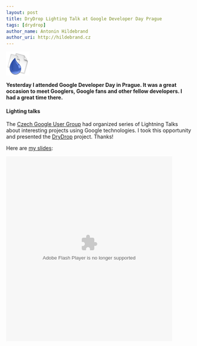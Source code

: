 ```yaml
---
layout: post
title: DryDrop Lighting Talk at Google Developer Day Prague
tags: [drydrop]
author_name: Antonin Hildebrand
author_uri: http://hildebrand.cz
---
```


<img src="/shared/img/icons/drydrop-64.png" class="intro-icon"/>

**Yesterday I attended Google Developer Day in Prague. It was a great occasion to meet Googlers, Google fans and other fellow developers. I had a great time there.**

#### Lighting talks

The <a href="http://gug.cz/">Czech Google User Group</a> had organized series of Lightning Talks about interesting projects using Google technologies. I took this opportunity and presented the <a href="http://drydrop.binaryage.com">DryDrop</a> project. Thanks!

Here are <a href="http://www.scribd.com/doc/22254506/DryDrop">my slides</a>:

<object codebase="http://download.macromedia.com/pub/shockwave/cabs/flash/swflash.cab#version=9,0,0,0" id="doc_177397056442800" name="doc_177397056442800" classid="clsid:d27cdb6e-ae6d-11cf-96b8-444553540000" align="middle" width="100%">
    <param name="movie" value="http://d1.scribdassets.com/ScribdViewer.swf?document_id=22254506&amp;access_key=key-1dsiedlaud8co5hkssm2&amp;page=1&amp;version=1&amp;viewMode=slideshow"/>
    <param name="quality" value="high"/>
    <param name="play" value="true"/>
    <param name="loop" value="true"/>
    <param name="scale" value="showall"/>
    <param name="wmode" value="opaque"/>
    <param name="devicefont" value="false"/>
    <param name="bgcolor" value="#ffffff"/>
    <param name="menu" value="true"/>
    <param name="allowFullScreen" value="true"/>
    <param name="allowScriptAccess" value="always"/>
    <param name="salign" value=""/>
    <param name="mode" value="slideshow"/>
    <embed src="http://d1.scribdassets.com/ScribdViewer.swf?document_id=22254506&amp;access_key=key-1dsiedlaud8co5hkssm2&amp;page=1&amp;version=1&amp;viewMode=slideshow" quality="high" pluginspage="http://www.macromedia.com/go/getflashplayer" play="true" loop="true" scale="showall" wmode="opaque" devicefont="false" bgcolor="#FFFFFF" name="doc_177397056442800_object" menu="true" allowfullscreen="true" allowscriptaccess="always" salign="" type="application/x-shockwave-flash" align="middle" mode="slideshow" height="500" width="450"></embed>
</object>
